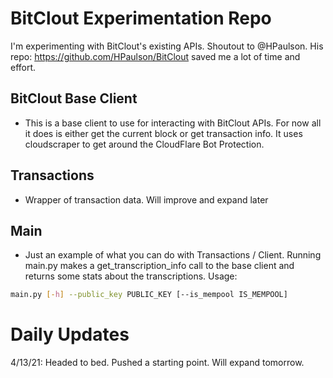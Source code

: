 # BitClout Experimentation Repo
I'm experimenting with BitClout's existing APIs. Shoutout to @HPaulson. His repo: https://github.com/HPaulson/BitClout saved me a lot of time and effort. 

## BitClout Base Client
- This is a base client to use for interacting with BitClout APIs. For now all it does is either get the current block or get transaction info. It uses cloudscraper to get around the CloudFlare Bot Protection.

## Transactions
- Wrapper of transaction data. Will improve and expand later

## Main
- Just an example of what you can do with Transactions / Client. Running main.py makes a get_transcription_info call to the base client and returns some stats about the transcriptions. Usage:
```bash
main.py [-h] --public_key PUBLIC_KEY [--is_mempool IS_MEMPOOL]
```

# Daily Updates
4/13/21: Headed to bed. Pushed a starting point. Will expand tomorrow.
